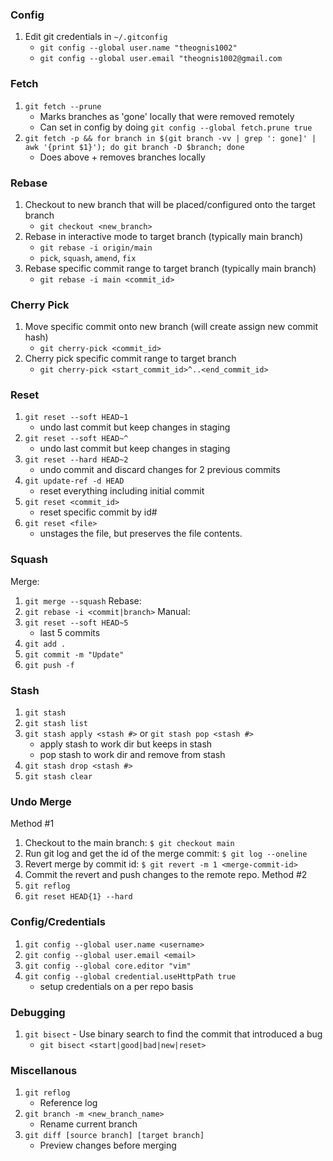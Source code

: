 ### Config

1. Edit git credentials in `~/.gitconfig`
    - `git config --global user.name "theognis1002"`
    - `git config --global user.email "theognis1002@gmail.com`

### Fetch

1. `git fetch --prune`
    - Marks branches as 'gone' locally that were removed remotely
    - Can set in config by doing `git config --global fetch.prune true`
1. `git fetch -p && for branch in $(git branch -vv | grep ': gone]' | awk '{print $1}'); do git branch -D $branch; done`
    - Does above + removes branches locally

### Rebase

1. Checkout to new branch that will be placed/configured onto the target branch
    - `git checkout <new_branch>`
1. Rebase in interactive mode to target branch (typically main branch)
    - `git rebase -i origin/main`
    - `pick`, `squash`, `amend`, `fix`
1. Rebase specific commit range to target branch (typically main branch)
    - `git rebase -i main <commit_id>`

### Cherry Pick

1. Move specific commit onto new branch (will create assign new commit hash)
    - `git cherry-pick <commit_id>`
1. Cherry pick specific commit range to target branch
    - `git cherry-pick <start_commit_id>^..<end_commit_id>`

### Reset

1. `git reset --soft HEAD~1`
    - undo last commit but keep changes in staging
1. `git reset --soft HEAD~^`
    - undo last commit but keep changes in staging
1. `git reset --hard HEAD~2`
    - undo commit and discard changes for 2 previous commits
1. `git update-ref -d HEAD`
    - reset everything including initial commit
1. `git reset <commit_id>`
    - reset specific commit by id#
1. `git reset <file>`
    - unstages the file, but preserves the file contents.

### Squash
Merge:
1. `git merge --squash`
Rebase:
1. `git rebase -i <commit|branch>`
Manual:
1. `git reset --soft HEAD~5`
    - last 5 commits
1. `git add .`
1. `git commit -m "Update"`
1. `git push -f`

### Stash

1. `git stash`
1. `git stash list`
1. `git stash apply <stash #>` or `git stash pop <stash #>`
    - apply stash to work dir but keeps in stash
    - pop stash to work dir and remove from stash
1. `git stash drop <stash #>`
1. `git stash clear`

### Undo Merge
Method #1
1. Checkout to the main branch: `$ git checkout main`
1. Run git log and get the id of the merge commit: `$ git log --oneline`
1. Revert merge by commit id: `$ git revert -m 1 <merge-commit-id>`
1. Commit the revert and push changes to the remote repo.
Method #2
1. `git reflog`
1. `git reset HEAD{1} --hard`

### Config/Credentials

1. `git config --global user.name <username>`
1. `git config --global user.email <email>`
1. `git config --global core.editor "vim"`
1. `git config --global credential.useHttpPath true`
    - setup credentials on a per repo basis

### Debugging
1. `git bisect` - Use binary search to find the commit that introduced a bug
    - `git bisect <start|good|bad|new|reset>`

### Miscellanous

1. `git reflog`
    - Reference log
1. `git branch -m <new_branch_name>`
    - Rename current branch
1. `git diff [source branch] [target branch]`
    - Preview changes before merging
